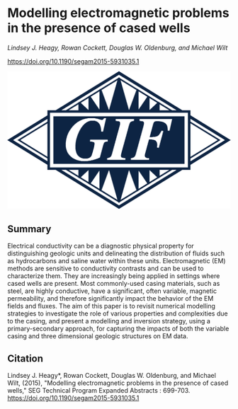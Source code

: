 # Modelling electromagnetic problems in the presence of cased wells

_Lindsey J. Heagy, Rowan Cockett, Douglas W. Oldenburg, and Michael Wilt_

https://doi.org/10.1190/segam2015-5931035.1

![thumbnail](./abstract/thumbnail.png)

## Summary 

Electrical conductivity can be a diagnostic physical property for distinguishing geologic units and delineating the distribution of fluids such as hydrocarbons and saline water within these units. Electromagnetic (EM) methods are sensitive to conductivity contrasts and can be used to characterize them. They are increasingly being applied in settings where cased wells are present. Most commonly-used casing materials, such as steel, are highly conductive, have a significant, often variable, magnetic permeability, and therefore significantly impact the behavior of the EM fields and fluxes. The aim of this paper is to revisit numerical modelling strategies to investigate the role of various properties and complexities due to the casing, and present a modelling and inversion strategy, using a primary-secondary approach, for capturing the impacts of both the variable casing and three dimensional geologic structures on EM data.

## Citation 

Lindsey J. Heagy*, Rowan Cockett, Douglas W. Oldenburg, and Michael Wilt, (2015), "Modelling electromagnetic problems in the presence of cased wells," SEG Technical Program Expanded Abstracts : 699-703.
https://doi.org/10.1190/segam2015-5931035.1

